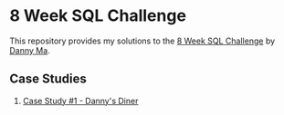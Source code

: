 # 8 Week SQL Challenge

This repository provides my solutions to the [8 Week SQL Challenge](https://8weeksqlchallenge.com/) by [Danny Ma](https://www.linkedin.com/in/datawithdanny).

## Case Studies
1. [Case Study #1 - Danny's Diner](https://github.com/your-username/8-week-sql-challenge/blob/main/Case%20Study%20%231%20-%20Danny's%20Diner/solutions.md)
